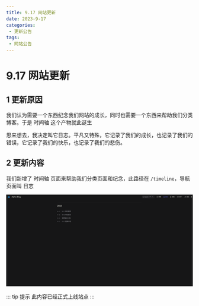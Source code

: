 ```yaml
---
title: 9.17 网站更新
date: 2023-9-17
categories:
 - 更新公告
tags:
 - 网站公告
---
```


# 9.17 网站更新

## 1 更新原因

我们认为需要一个东西纪念我们网站的成长，同时也需要一个东西来帮助我们分类博客。于是 时间轴 这个产物就此诞生

思来想去，我决定叫它日志。平凡又特殊，它记录了我们的成长，也记录了我们的错误，它记录了我们的快乐，也记录了我们的悲伤。

## 2 更新内容

我们新增了 时间轴 页面来帮助我们分类页面和纪念，此路径在 `/timeline`，导航页面叫 日志

![时间轴](./images/时间轴.png)

::: tip 提示
此内容已经正式上线站点
:::
